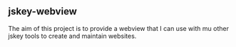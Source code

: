 ## jskey-webview

The aim of this project is to provide a webview that I can use with mu other jskey tools to create and maintain websites.
